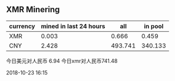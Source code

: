 ## XMR Minering

|currency|mined in last 24 hours|all|in pool|
|---|---|---|---|
|XMR|0.003|0.666|0.459|
|CNY|2.428|493.741|340.133|

今日美元对人民币 6.94	今日xmr对人民币741.48


2018-10-23 16:15